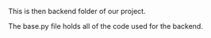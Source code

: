 This is then backend folder of our project.

The base.py file holds all of the code used for the backend.
